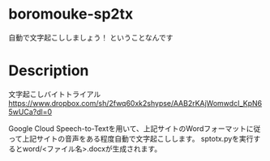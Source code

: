 # boromouke-sp2tx
自動で文字起こししましょう！
ということなんです

# Description
文字起こしバイトトライアル
https://www.dropbox.com/sh/2fwq60xk2shypse/AAB2rKAjWomwdcI_KpN65wUCa?dl=0

Google Cloud Speech-to-Textを用いて、上記サイトのWordフォーマットに従って上記サイトの音声をある程度自動で文字起こしします。
sptotx.pyを実行するとword/<ファイル名>.docxが生成されます。
